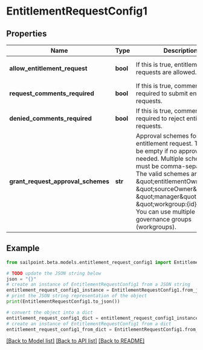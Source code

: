 # EntitlementRequestConfig1


## Properties

Name | Type | Description | Notes
------------ | ------------- | ------------- | -------------
**allow_entitlement_request** | **bool** | If this is true, entitlement requests are allowed. | [optional] [default to False]
**request_comments_required** | **bool** | If this is true, comments are required to submit entitlement requests. | [optional] [default to False]
**denied_comments_required** | **bool** | If this is true, comments are required to reject entitlement requests. | [optional] [default to False]
**grant_request_approval_schemes** | **str** | Approval schemes for granting entitlement request. This can be empty if no approval is needed. Multiple schemes must be comma-separated. The valid schemes are \&quot;entitlementOwner\&quot;, \&quot;sourceOwner\&quot;, \&quot;manager\&quot; and \&quot;workgroup:{id}\&quot;. You can use multiple governance groups (workgroups).  | [optional] [default to 'sourceOwner']

## Example

```python
from sailpoint.beta.models.entitlement_request_config1 import EntitlementRequestConfig1

# TODO update the JSON string below
json = "{}"
# create an instance of EntitlementRequestConfig1 from a JSON string
entitlement_request_config1_instance = EntitlementRequestConfig1.from_json(json)
# print the JSON string representation of the object
print(EntitlementRequestConfig1.to_json())

# convert the object into a dict
entitlement_request_config1_dict = entitlement_request_config1_instance.to_dict()
# create an instance of EntitlementRequestConfig1 from a dict
entitlement_request_config1_from_dict = EntitlementRequestConfig1.from_dict(entitlement_request_config1_dict)
```
[[Back to Model list]](../README.md#documentation-for-models) [[Back to API list]](../README.md#documentation-for-api-endpoints) [[Back to README]](../README.md)


